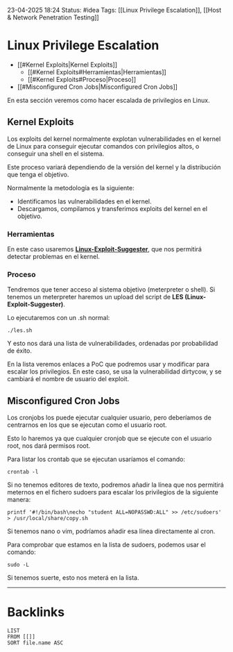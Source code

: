 23-04-2025 18:24
Status: #idea
Tags: [[Linux Privilege Escalation]], [[Host & Network Penetration Testing]]

# Linux Privilege Escalation

- [[#Kernel Exploits|Kernel Exploits]]
	- [[#Kernel Exploits#Herramientas|Herramientas]]
	- [[#Kernel Exploits#Proceso|Proceso]]
- [[#Misconfigured Cron Jobs|Misconfigured Cron Jobs]]

En esta sección veremos como hacer escalada de privilegios en Linux.

## Kernel Exploits

Los exploits del kernel normalmente explotan vulnerabilidades en el kernel de Linux para conseguir ejecutar comandos con privilegios altos, o conseguir una shell en el sistema.

Este proceso variará dependiendo de la versión del kernel y la distribución que tenga el objetivo.

Normalmente la metodología es la siguiente:

- Identificamos las vulnerabilidades en el kernel.
- Descargamos, compilamos y transferimos exploits del kernel en el objetivo.

### Herramientas

En este caso usaremos [**Linux-Exploit-Suggester**](https://github.com/The-Z-Labs/linux-exploit-suggester), que nos permitirá detectar problemas en el kernel.

### Proceso

Tendremos que tener acceso al sistema objetivo (meterpreter o shell). Si tenemos un meterpreter haremos un upload del script de **LES (Linux-Exploit-Suggester)**. 

Lo ejecutaremos con un .sh normal:

```shell
./les.sh
```

Y esto nos dará una lista de vulnerabilidades, ordenadas por probabilidad de éxito.

En la lista veremos enlaces a PoC que podremos usar y modificar para escalar los privilegios. En este caso, se usa la vulnerabilidad dirtycow, y se cambiará el nombre de usuario del exploit.

## Misconfigured Cron Jobs

Los cronjobs los puede ejecutar cualquier usuario, pero deberíamos de centrarnos en los que se ejecutan como el usuario root.

Esto lo haremos ya que cualquier cronjob que se ejecute con el usuario root, nos dará permisos root.

Para listar los crontab que se ejecutan usaríamos el comando:

```shell
crontab -l
```

Si no tenemos editores de texto, podremos añadir la línea que nos permitirá meternos en el fichero sudoers para escalar los privilegios de la siguiente manera:

```shell
printf '#!/bin/bash\necho "student ALL=NOPASSWD:ALL" >> /etc/sudoers' > /usr/local/share/copy.sh
```

Si tenemos nano o vim, podríamos añadir esa línea directamente al cron.

Para comprobar que estamos en la lista de sudoers, podemos usar el comando: 

```shell
sudo -L
```

Si tenemos suerte, esto nos meterá en la lista.


---
# Backlinks

```dataview
LIST
FROM [[]]
SORT file.name ASC
```
